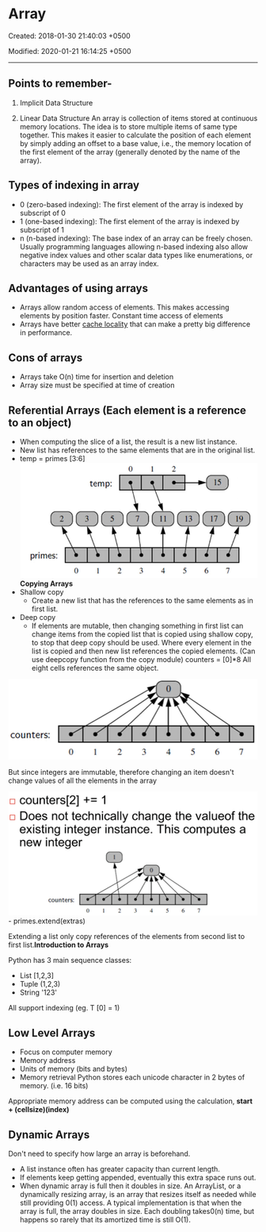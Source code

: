 # Array

Created: 2018-01-30 21:40:03 +0500

Modified: 2020-01-21 16:14:25 +0500

---

## Points to remember-

1. Implicit Data Structure

2. Linear Data Structure
An array is collection of items stored at continuous memory locations. The idea is to store multiple items of same type together. This makes it easier to calculate the position of each element by simply adding an offset to a base value, i.e., the memory location of the first element of the array (generally denoted by the name of the array).

## Types of indexing in array

- 0 (zero-based indexing): The first element of the array is indexed by subscript of 0
- 1 (one-based indexing): The first element of the array is indexed by subscript of 1
- n (n-based indexing): The base index of an array can be freely chosen. Usually programming languages allowing n-based indexing also allow negative index values and other scalar data types like enumerations, or characters may be used as an array index.

## Advantages of using arrays

- Arrays allow random access of elements. This makes accessing elements by position faster. Constant time access of elements
- Arrays have better [cache locality](https://en.wikipedia.org/wiki/Locality_of_reference) that can make a pretty big difference in performance.

## Cons of arrays

- Arrays take O(n) time for insertion and deletion
- Array size must be specified at time of creation

## Referential Arrays (Each element is a reference to an object)

- When computing the slice of a list, the result is a new list instance.
- New list has references to the same elements that are in the original list.
- temp = primes [3:6]
![image](media/Array-image1.png)**Copying Arrays**
- Shallow copy
  - Create a new list that has the references to the same elements as in first list.
- Deep copy
  - If elements are mutable, then changing something in first list can change items from the copied list that is copied using shallow copy, to stop that deep copy should be used. Where every element in the list is copied and then new list references the copied elements. (Can use deepcopy function from the copy module)
counters = [0]*8
All eight cells references the same object.

![counters: ](media/Array-image2.png)

But since integers are immutable, therefore changing an item doesn't change values of all the elements in the array

![image](media/Array-image3.png)-   primes.extend(extras)

Extending a list only copy references of the elements from second list to first list.**Introduction to Arrays**

Python has 3 main sequence classes:

- List [1,2,3]
- Tuple (1,2,3)
- String '123'

All support indexing (eg. T [0] = 1)

## Low Level Arrays

- Focus on computer memory
- Memory address
- Units of memory (bits and bytes)
- Memory retrieval
Python stores each unicode character in 2 bytes of memory. (i.e. 16 bits)

Appropriate memory address can be computed using the calculation, **start + (cellsize)(index)**

## Dynamic Arrays

Don't need to specify how large an array is beforehand.

- A list instance often has greater capacity than current length.
- If elements keep getting appended, eventually this extra space runs out.
- When dynamic array is full then it doubles in size.
An ArrayList, or a dynamically resizing array, is an array that resizes itself as needed while still providing 0(1) access. A typical implementation is that when the array is full, the array doubles in size. Each doubling takes0(n) time, but happens so rarely that its amortized time is still O(1).
